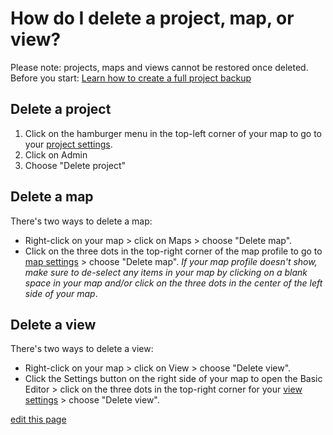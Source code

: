# How do I delete a project, map, or view?

<p class="alert alert-danger">
Please note: projects, maps and views cannot be restored once deleted.
Before you start: <a class="alert-link" href="/guides/blueprints.html#project-backups">Learn how to create a full project backup</a>
</p>

## Delete a project

1. Click on the hamburger menu in the top-left corner of your map to go to your [project settings](/overview/settings.html#project-settings).
2. Click on Admin
3. Choose "Delete project"

## Delete a map
There's two ways to delete a map:

- Right-click on your map > click on Maps > choose "Delete map".
- Click on the three dots in the top-right corner of the map profile to go to [map settings](/overview/settings.html#map-settings) > choose "Delete map". _If your map profile doesn't show, make sure to de-select any items in your map by clicking on a blank space in your map and/or click on the three dots in the center of the left side of your map_.

## Delete a view
There's two ways to delete a view:

- Right-click on your map > click on View > choose "Delete view".
- Click the Settings button on the right side of your map to open the Basic Editor > click on the three dots in the top-right corner for your [view settings](/overview/settings.html#view-settings) >  choose "Delete view".

<span class="edit-link"><a href="https://github.com/kumu/docs/blob/master/faq/how-do-i-delete-a-project.md" target="_blank"><i class="fa fa-github"></i> edit this page</a></span>

